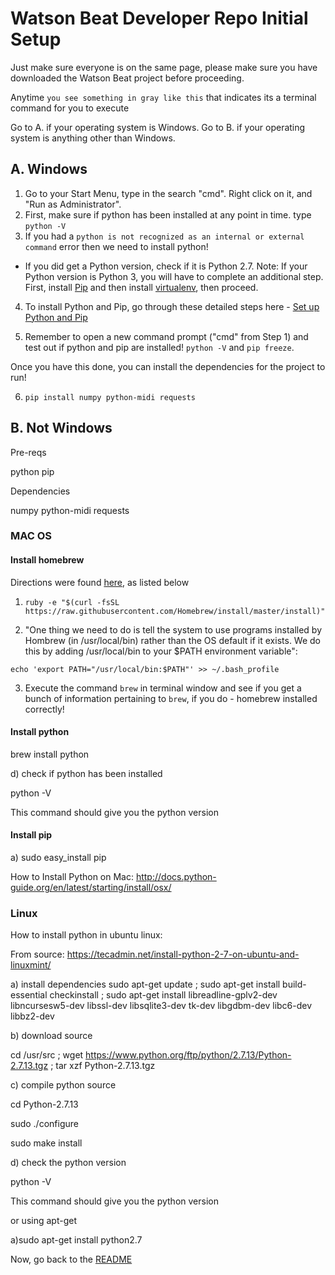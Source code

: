 Watson Beat Developer Repo Initial Setup
========================================

Just make sure everyone is on the same page, please make sure you have downloaded the Watson Beat project before proceeding.

Anytime `you see something in gray like this` that indicates its a terminal command for you to execute

Go to A. if your operating system is Windows.
Go to B. if your operating system is anything other than Windows.

## A. Windows

1. Go to your Start Menu, type in the search "cmd". Right click on it, and "Run as Administrator". 
2. First, make sure if python has been installed at any point in time. type ```python -V```
3. If you had a ```python is not recognized as an internal or external command``` error then we need to install python!

* If you did get a Python version, check if it is Python 2.7. Note: If your Python version is Python 3, you will have to complete an additional step. First, install [Pip](https://bootstrap.pypa.io/get-pip.py) and then install [virtualenv](https://fernandofreitasalves.com/virtualenv-tutorial-for-beginners-windows/), then proceed.

4. To install Python and Pip, go through these detailed steps here - [Set up Python and Pip](https://github.com/BurntSushi/nfldb/wiki/Python-&-pip-Windows-installation)

5. Remember to open a new command prompt ("cmd" from Step 1) and test out if python and pip are installed! ```python -V``` and ```pip freeze```. 

Once you have this done, you can install the dependencies for the project to run!

6. `pip install numpy python-midi requests`


## B. Not Windows

Pre-reqs

python
pip

Dependencies

numpy
python-midi
requests

### MAC OS

#### Install homebrew

Directions were found [here](http://sourabhbajaj.com/mac-setup/Homebrew/README.html), as listed below

1. `ruby -e "$(curl -fsSL https://raw.githubusercontent.com/Homebrew/install/master/install)"`

2. "One thing we need to do is tell the system to use programs installed by Hombrew (in /usr/local/bin) rather than the OS default if it exists. We do this by adding /usr/local/bin to your $PATH environment variable":

`echo 'export PATH="/usr/local/bin:$PATH"' >> ~/.bash_profile`

3. Execute the command `brew` in terminal window and see if you get a bunch of information pertaining to `brew`, if you do - homebrew installed correctly!


#### Install python

brew install python

d) check if python has been installed

python -V

This command should give you the python version

#### Install pip

a) sudo easy_install pip

How to Install Python on Mac:
http://docs.python-guide.org/en/latest/starting/install/osx/


### Linux
How to install python in ubuntu linux:

From source: https://tecadmin.net/install-python-2-7-on-ubuntu-and-linuxmint/

a) install dependencies
sudo apt-get update ; sudo apt-get install build-essential checkinstall ; sudo apt-get install libreadline-gplv2-dev libncursesw5-dev libssl-dev libsqlite3-dev tk-dev libgdbm-dev libc6-dev libbz2-dev

b) download source

cd /usr/src ; wget https://www.python.org/ftp/python/2.7.13/Python-2.7.13.tgz ; tar xzf Python-2.7.13.tgz

c) compile python source

cd Python-2.7.13

sudo ./configure

sudo make install

d) check the python version

python -V

This command should give you the python version

or using apt-get

a)sudo apt-get install python2.7

Now, go back to the [README](./README.md)

